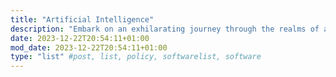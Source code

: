 ```yaml
---
title: "Artificial Intelligence"
description: "Embark on an exhilarating journey through the realms of artificial intelligence, exploring its ethical implications, career opportunities, and transformative impact across industries"
date: 2023-12-22T20:54:11+01:00
mod_date: 2023-12-22T20:54:11+01:00
type: "list" #post, list, policy, softwarelist, software
---
```

